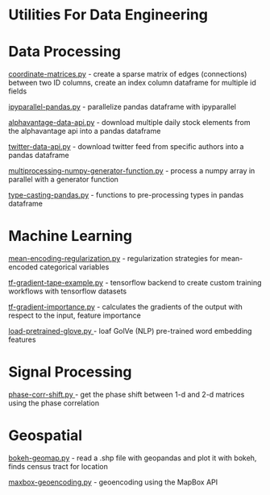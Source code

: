 # Utilities For Data Engineering

# Data Processing

[coordinate-matrices.py](https://github.com/freedomtowin/data-eng-util/blob/master/data-processing/coordinate-matrices.py) - create a sparse matrix of edges (connections) between two ID columns, create an index column dataframe for multiple id fields

[ipyparallel-pandas.py](https://github.com/freedomtowin/data-eng-util/blob/master/data-processing/ipyparallel-pandas.py) - parallelize pandas dataframe with ipyparallel

[alphavantage-data-api.py](https://github.com/freedomtowin/data-eng-util/blob/master/data-processing/alphavantage-data-api.py) - download multiple daily stock elements from the alphavantage api into a pandas dataframe

[twitter-data-api.py](https://github.com/freedomtowin/data-eng-util/blob/master/data-processing/twitter-data-api.py) - download twitter feed from specific authors into a pandas dataframe

[multiprocessing-numpy-generator-function.py](https://github.com/freedomtowin/data-eng-util/blob/master/data-processing/multiprocessing-numpy-generator-function.py) - process a numpy array in parallel with a generator function 

[type-casting-pandas.py](https://github.com/freedomtowin/data-eng-util/blob/master/data-processing/type-casting-pandas.py) - functions to pre-processing types in pandas dataframe

# Machine Learning

[mean-encoding-regularization.py](https://github.com/freedomtowin/data-eng-util/blob/master/machine-learning/mean-encoding-regularization.py) - regularization strategies for mean-encoded categorical variables

[tf-gradient-tape-example.py](https://github.com/freedomtowin/data-eng-util/blob/master/machine-learning/tf-gradient-tape-example.py) - tensorflow backend to create custom training workflows with tensorflow datasets 

[tf-gradient-importance.py](https://github.com/freedomtowin/data-eng-util/blob/master/machine-learning/tf-gradient-importance.py) - calculates the gradients of the output with respect to the input, feature importance

[load-pretrained-glove.py ](https://github.com/freedomtowin/data-eng-util/blob/master/machine-learning/load-pretrained-glove.py) - loaf GolVe (NLP) pre-trained word embedding features

# Signal Processing

[phase-corr-shift.py ](https://github.com/freedomtowin/data-eng-util/blob/master/signal-processing/phase-corr-shift.py) - get the phase shift between 1-d and 2-d matrices using the phase correlation


# Geospatial

[bokeh-geomap.py](https://github.com/freedomtowin/data-eng-util/blob/master/geospatial/bokeh-geomap.py) - read a .shp file with geopandas and plot it with bokeh, finds census tract for location 

[maxbox-geoencoding.py](https://github.com/freedomtowin/data-eng-util/blob/master/geospatial/maxbox-geoencoding.py) - geoencoding using the MapBox API
